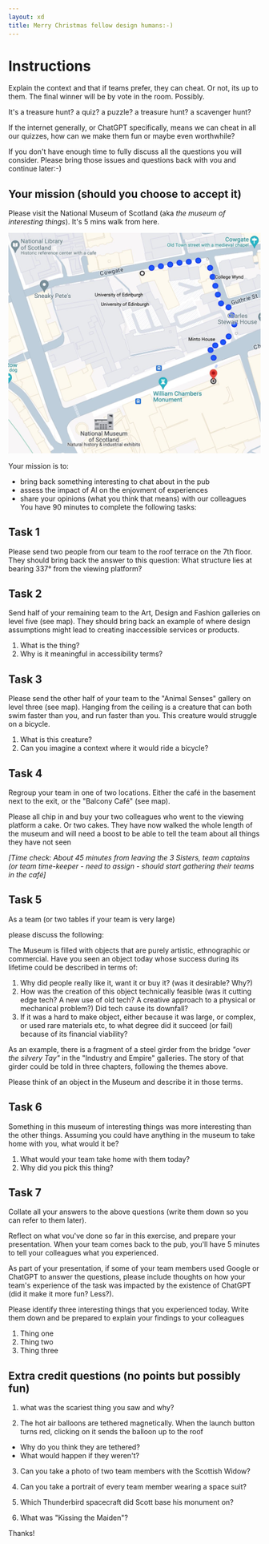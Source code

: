 ```yaml
---
layout: xd
title: Merry Christmas fellow design humans:-)
---
```


# Instructions

Explain the context and that if teams prefer, they can cheat. Or not, its up to them. The final winner will be by vote in the room. Possibly.

It's a treasure hunt? a quiz? a puzzle? a treasure hunt? a scavenger hunt?

If the internet generally, or ChatGPT specifically, means we can cheat in all our quizzes, how can we make them fun or maybe even worthwhile?

If you don't have enough time to fully discuss all the questions you will consider. Please bring those issues and questions back with vou and continue later:-)


## Your mission (should you choose to accept it)

Please visit the National Museum of Scotland (aka _the museum of interesting things_). It's 5 mins walk from here.

![It's 5 mins walk from here](map.jpg)

Your mission is to:

- bring back something interesting to chat about in the
pub
- assess the impact of Al on the enjovment of
experiences
- share your opinions (what you think that means)
with our colleagues
You have 90 minutes to complete the following tasks:


## Task 1

Please send two people from our team to the roof
terrace on the 7th floor.
They should bring back the answer to this question:
What structure lies at bearing 337° from the viewing
platform?


## Task 2

Send half of your remaining team to the Art, Design
and Fashion galleries on level five (see map).
They should bring back an example of where design
assumptions might lead to creating inaccessible
services or products.

1. What is the thing?
2. Why is it meaningful in accessibility terms?


## Task 3

Please send the other half of your team to the
"Animal Senses" gallery on level three (see map).
Hanging from the ceiling is a creature that can both
swim faster than you, and run faster than you. This
creature would struggle on a bicycle.

1. What is this creature?
2. Can you imagine a context where it would ride a bicycle?


## Task 4

Regroup your team in one of two locations. Either the café in the basement next to the exit, or the "Balcony Café" (see map).

Please all chip in and buy your two colleagues who went to the viewing platform a cake. Or two cakes. They have now walked the whole length of the museum and will need a boost to be able to tell the team about all things they have not seen

_[Time check: About 45 minutes from leaving the 3
Sisters, team captains (or team time-keeper - need
to assign - should start gathering their teams in the
café]_


## Task 5

As a team (or two tables if your team is very large)

please discuss the following:

The Museum is filled with objects that are purely artistic, ethnographic or commercial. Have you seen an object today whose success during its lifetime could be described in terms of:

1. Why did people really like it, want it or buy it? (was it desirable? Why?)
2. How was the creation of this object technically feasible (was it cutting edge tech? A new use of old tech? A creative approach to a physical or mechanical problem?) Did tech cause its downfall?
3. If it was a hard to make object, either because it was large, or complex, or used rare materials etc, to what degree did it succeed (or fail) because of its financial viability?

As an example, there is a fragment of a steel girder from the bridge _"over the silvery Tay"_ in the "Industry and Empire" galleries. The story of that girder could be told in three chapters, following the themes above.

Please think of an object in the Museum and describe it in those terms.


## Task 6

Something in this museum of interesting things was more interesting than the other things. Assuming you could have anything in the museum to take home with you, what would it be?

1. What would your team take home with
them today?
2. Why did you pick this thing?


## Task 7

Collate all your answers to the above questions (write them down so you can refer to them later).

Reflect on what vou've done so far in this exercise, and prepare your presentation. When your team comes back to the pub, you'll have 5 minutes to tell your colleagues what you experienced.

As part of your presentation, if some of your team members used Google or ChatGPT to answer the questions, please include thoughts on how your team's experience of the task was impacted by the existence of ChatGPT (did it make it more fun? Less?).

Please identify three interesting things that you experienced today. Write them down and be prepared to explain your findings to your colleagues

1. Thing one
2. Thing two
3. Thing three


## Extra credit questions (no points but possibly fun)

1. what was the scariest thing you saw and why?

2. The hot air balloons are tethered magnetically.
When the launch button turns red, clicking on it sends
the balloon up to the roof

  - Why do you think they are tethered?
  - What would happen if they weren't?

3. Can you take a photo of two team members with
the Scottish Widow?

4. Can you take a portrait of every team member
wearing a space suit?

5. Which Thunderbird spacecraft did Scott base his
monument on?

6. What was "Kissing the Maiden"?


Thanks!



